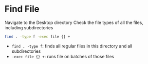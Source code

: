 # Find File
Navigate to the Desktop directory
Check the file types of all the files, including subdirectories
```bash
find . -type f -exec file {} +
```

* ```find . -type f```: finds all regular files in this directory and all subdirectories
* ```-exec file {} +```: runs file on batches of those files